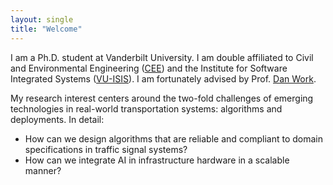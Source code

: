 ```yaml
---
layout: single
title: "Welcome"
---
```


I am a Ph.D. student at Vanderbilt University. I am double affiliated to Civil and Environmental Engineering ([CEE](https://engineering.vanderbilt.edu/departments/civil-environmental-engineering/)) and the Institute for Software Integrated Systems ([VU-ISIS](https://www.isis.vanderbilt.edu/)). I am fortunately advised by Prof. [Dan Work](https://lab-work.github.io/about/).

My research interest centers around the two-fold challenges of emerging technologies in real-world transportation systems: algorithms and deployments. In detail:
- How can we design algorithms that are reliable and compliant to domain specifications in traffic signal systems?
- How can we integrate AI in infrastructure hardware in a scalable manner?